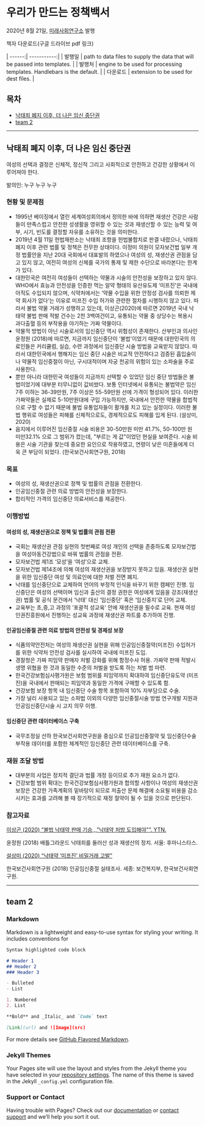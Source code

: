 # 우리가 만드는 정책백서

2020년 8월 21일, [미래사회연구소](https://miraesociety.wordpress.com/) 발행

책자 다운로드(구글 드라이브 pdf 링크)


| ------:| -----------:|
| 발행일   | path to data files to supply the data that will be passed into templates. |
| 발행처 | engine to be used for processing templates. Handlebars is the default. |
| 다운로드    | extension to be used for dest files. |


## 목차

* [낙태죄 폐지 이후, 더 나은 임신 중단권](##낙태죄-폐지-이후,-더-나은-임신-중단권)
* [team 2](##team-2)


_________________


## 낙태죄 폐지 이후, 더 나은 임신 중단권

여성의 선택과 결정은 신체적, 정신적 그리고 사회적으로 안전하고 건강한 상황에서 이루어져야 한다.

발의인: 누구 누구 누구

### 현황 및 문제점

* 1995년 베이징에서 열린 세계여성회의에서 정의한 바에 의하면 재생산 건강은 사람들이 만족스럽고 안전한 성생활을 영위할 수 있는 것과 재생산할 수 있는 능력 및 여부, 시기, 빈도를 결정할 자유를 소유하는 것을 의미한다.
* 2019년 4월 11일 헌법재판소는 낙태죄 조항을 헌법불합치로 판결 내렸으나, 낙태죄 폐지 이후 관련 법률 및 정책은 전무한 상태이다. 이정미 의원이 모자보건법 일부 개정 법률안을 지난 20대 국회에서 대표발의 하였으나 여성의 성, 재생산권 관점을 담고 있지 않고, 여전히 여성의 신체를 국가의 통제 및 제한 수단으로 바라본다는 한계가 있다.
* 대한민국은 여전히 여성들이 선택하는 약물과 시술의 안전성을 보장하고 있지 않다. WHO에서 효능과 안전성을 인증한 먹는 알약 형태의 유산유도제 ‘미프진'은 국내에 아직도 수입되지 않으며, 식약처에서는 ‘약물 수입을 위한 안정성 검사를 의뢰한 제약 회사가 없다’는 이유로 미프진 수입 허가와 관련한 절차를 시행하지 않고 있다. 따라서 불법 약물 거래가 성행하고 있는데, 이상곤(2020)에 따르면 2019년 국내 낙태약 불법 판매 적발 건수는 2천 3백여건이고, 유통되는 약물 중 상당수는 복용시 과다출혈 등의 부작용을 야기하는 가짜 약물이다.
* 약물적 방법이 아닌 시술로서의 임신중단 역시 위험성이 존재한다. 산부인과 의사인 윤정원 (2018)에 따르면, 지금까지 임신중단이 ‘불법'이었기 때문에 대한민국의 의료인들은 커리큘럼, 실습, 수련 과정에서 임신중단 시술 방법을 교육받지 않았다. 따라서 대한민국에서 행해지는 임신 중단 시술은 비교적 안전하다고 검증된 흡입술이나 약물적 임신중절이 아닌, 구시대적이며 자궁 천공의 위험이 있는 소파술을 주로 사용한다.
* 뿐만 아니라 대한민국 여성들이 지금까지 선택할 수 있었던 임신 중단 방법들은 불법이었기에 대부분 터무니없이 값비쌌다. 보통 인터넷에서 유통되는 불법약은 임신 7주 이하는 36-39만원, 7주 이상은 55-59만원 선에 가격이 형성되어 있다. 이러한 가짜약들은 실제로 5-10만원대에 구입 가능하지만, 국내에서 안전한 약물을 합법적으로 구할 수 없기 때문에 불법 유통업자들이 활개를 치고 있는 실정이다. 이러한 불법 행위로 여성들은 피해를 신체적으로도, 경제적으로도 피해를 입게 된다. (설상미, 2020)
* 음지에서 이루어진 임신중절 시술 비용은 30-50만원 미만 41.7%, 50-100만 원 미만32.1% 으로 그 범위가 컸는데, "부르는 게 값"이었던 현실을 보여준다. 시술 비용은 시술 기관을 찾는데 중요한 요인으로 작용하였고, 연령이 낮은 미혼들에게 더욱 큰 부담이 되었다. (한국보건사회연구원, 2018)

### 목표

* 여성의 성, 재생산권으로 정책 및 법률의 관점을 전환한다.
* 인공임신중절 관련 의료 방법의 안전성을 보장한다.
* 합리적인 가격의 임신중단 의료서비스를 제공한다.

### 이행방법

#### 여성의 성, 재생산권으로 정책 및 법률의 관점 전환

* 국회는 재생산권 관점 실현의 첫번째로 여성 개인의 선택을 존중하도록 모자보건법을 여성아동건강법으로 바꿔 법률의 관점을 전환.
* 모자보건법 제1조 ‘모성’을 ‘여성’으로 교체.
* 모자보건법  제14조에 의해 여성의 재생산권을 보장받지 못하고 있음. 재생산권 실현을 위한 임신중단 여성 및 의료인에 대한 처벌 전면 폐지.
* 낙태를 임신중단으로 교체하여 언어의 부정적 인식을 바꾸기 위한 캠페인 진행. 임신중단은 여성의 선택이며 임신과 출산의 결정 권한은 여성에게 있음을 강조(재생산권) 법률 및 공식 문건에서 ‘낙태' 대신 ‘임신중단' 혹은 ‘임신중지’로 단어 교체.
* 교육부는 초,중,고 과정의 ‘포괄적 성교육' 안에 재생산권을 필수로 교육. 현재 여성인권진흥원에서 진행하는 성교육 과정에 재생산권 파트를 추가하여 진행.

#### 인공임신중절 관련 의료 방법의 안전성 및 경제성 보장

* 식품의약안전처는 여성의 재생산권 실현을 위해 인공임신중절약(미프진) 수입허가를 위한 식약처 안전성 검사를 실시하여 국내에 미프진 도입. 
* 경찰청은 가짜 피임약 판매자 처벌 강화를 위해 함정수사 허용. 가짜약 판매 적발시 생명 위협을 한 것과 동일한 수준의 처벌을 받도록 하는 처벌 법 마련.
* 한국건강보험심사평가원은 보험 범위를 피임약까지 확대하여 임신중단유도약 (미프진)을 국내에서 판매되는 피임약과 동일한 가격에 구매할 수 있도록 함. 
* 건강보험 보장 항목 내 임신중단 수술 항목 포함하여 10% 자부담으로 수술.
* 가장 널리 사용되고 있는 소파법 이외의 다양한 임신중절시술 방법 연구개발 지원과 인공임신중단시술 시 고지 의무 이행. 

#### 임신중단 관련 데이터베이스 구축

* 국무조정실 산하 한국보건사회연구원을 중심으로 인공임신중절약 및 임신중단수술 부작용 데이터를 포함한 체계적인 임신중단 관련 데이터베이스를 구축.

### 재원 조달 방법

* 대부분의 사업은 정치적 결단과 법률 개정 등이므로 추가 재원 요소가 없다.
* 건강보험 범위 확대는 한국건강보험심사평가원과 합의할 사항이나 여성의 재생산권 보장은 건강한 가족계획의 밑바탕이 되므로 저출산 문제 해결에 소요될 비용을 감소시키는 효과를 고려해 볼 때 장기적으로 재정 절약이 될 수 있을 것으로 판단된다.

### 참고자료

[이상곤 (2020) “불법 낙태약 판매 기승,,,”낙태약 처방 도입해야"”. YTN.](https://www.ytn.co.kr/_ln/0115_202005142136171280)

윤정원 (2018) 배틀그라운드 낙태죄를 둘러산 성과 재생산의 정치. 서울: 후마니스타스.

[설상미 (2020) “낙태약 ‘미프진’ 비밀거래 고발”](http://www.ilyosisa.co.kr/news/articleView.html?idxno=216833)

한국보건사회연구원 (2018) 인공임신중절 실태조사. 세종: 보건복지부, 한국보건사회연구원.


_________________


## team 2










### Markdown

Markdown is a lightweight and easy-to-use syntax for styling your writing. It includes conventions for

```markdown
Syntax highlighted code block

# Header 1
## Header 2
### Header 3

- Bulleted
- List

1. Numbered
2. List

**Bold** and _Italic_ and `Code` text

[Link](url) and ![Image](src)
```

For more details see [GitHub Flavored Markdown](https://guides.github.com/features/mastering-markdown/).



### Jekyll Themes

Your Pages site will use the layout and styles from the Jekyll theme you have selected in your [repository settings](https://github.com/miraesociety/miraesociety.github.io/settings). The name of this theme is saved in the Jekyll `_config.yml` configuration file.

### Support or Contact

Having trouble with Pages? Check out our [documentation](https://docs.github.com/categories/github-pages-basics/) or [contact support](https://github.com/contact) and we’ll help you sort it out.
